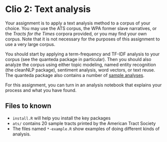 # Clio 2: Text analysis

Your assignment is to apply a text analysis method to a corpus of your choice. You may use the ATS corpus, the WPA former slave narratives, or the *Tracts for the Times* corpora provided, or you may find your own corpus. Note that it is not necessary for the purposes of this assignment to use a very large corpus. 

You should start by applying a term-frequency and TF-IDF analysis to your corpus (see the quanteda package in particular). Then you should also analyze the corpus using either topic modeling, named entity recognition (the cleanNLP package), sentiment analysis, word vectors, or text reuse. The quanteda package also contains a number of [sample analyses](https://tutorials.quanteda.io/).

For this assignment, you can turn in an analysis notebook that explains your process and what you have found.

## Files to known

- `install.R` will help you install the key packages
- `ats/` contains 20 sample tracts printed by the American Tract Society
- The files named `*-example.R` show examples of doing different kinds of analysis.
